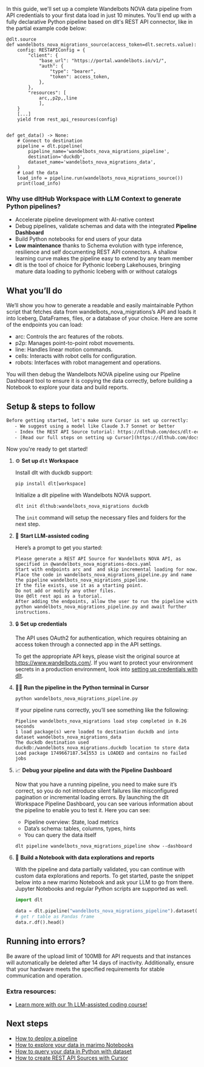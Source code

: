 In this guide, we'll set up a complete Wandelbots NOVA data pipeline from API credentials to your first data load in just 10 minutes. You'll end up with a fully declarative Python pipeline based on dlt's REST API connector, like in the partial example code below:

```python-outcome
@dlt.source
def wandelbots_nova_migrations_source(access_token=dlt.secrets.value):
    config: RESTAPIConfig = {
        "client": {
            "base_url": "https://portal.wandelbots.io/v1/",
            "auth": {
                "type": "bearer",
                "token": access_token,
            },
        },
        "resources": [
            arc,,p2p,,line
            ],
    }
    [...]
    yield from rest_api_resources(config)


def get_data() -> None:
    # Connect to destination
    pipeline = dlt.pipeline(
        pipeline_name='wandelbots_nova_migrations_pipeline',
        destination='duckdb',
        dataset_name='wandelbots_nova_migrations_data', 
    )
    # Load the data
    load_info = pipeline.run(wandelbots_nova_migrations_source())
    print(load_info) 
```

### Why use dltHub Workspace with LLM Context to generate Python pipelines?

- Accelerate pipeline development with AI-native context
- Debug pipelines, validate schemas and data with the integrated **Pipeline Dashboard**
- Build Python notebooks for end users of your data
- **Low maintenance** thanks to Schema evolution with type inference, resilience and self documenting REST API connectors. A shallow learning curve makes the pipeline easy to extend by any team member
- dlt is the tool of choice for Pythonic Iceberg Lakehouses, bringing mature data loading to pythonic Iceberg with or without catalogs

## What you’ll do

We’ll show you how to generate a readable and easily maintainable Python script that fetches data from wandelbots_nova_migrations’s API and loads it into Iceberg, DataFrames, files, or a database of your choice. Here are some of the endpoints you can load:

- arc: Controls the arc features of the robots.
- p2p: Manages point-to-point robot movements.
- line: Handles linear motion commands.
- cells: Interacts with robot cells for configuration.
- robots: Interfaces with robot management and operations.

You will then debug the Wandelbots NOVA pipeline using our Pipeline Dashboard tool to ensure it is copying the data correctly, before building a Notebook to explore your data and build reports.

## Setup & steps to follow

```default
Before getting started, let's make sure Cursor is set up correctly:
   - We suggest using a model like Claude 3.7 Sonnet or better
   - Index the REST API Source tutorial: https://dlthub.com/docs/dlt-ecosystem/verified-sources/rest_api/ and add it to context as **@dlt rest api**
   - [Read our full steps on setting up Cursor](https://dlthub.com/docs/dlt-ecosystem/llm-tooling/cursor-restapi#23-configuring-cursor-with-documentation)
```

Now you're ready to get started!

1. ⚙️ **Set up `dlt` Workspace**
    
    Install dlt with duckdb support:
    ```shell
    pip install dlt[workspace]
    ```

    Initialize a dlt pipeline with Wandelbots NOVA support.
    ```shell
    dlt init dlthub:wandelbots_nova_migrations duckdb
    ```

    The `init` command will setup the necessary files and folders for the next step.
    
2. 🤠 **Start LLM-assisted coding**
    
    Here’s a prompt to get you started:
    
    ```prompt
    Please generate a REST API Source for Wandelbots NOVA API, as specified in @wandelbots_nova_migrations-docs.yaml 
    Start with endpoints arc and  and skip incremental loading for now. 
    Place the code in wandelbots_nova_migrations_pipeline.py and name the pipeline wandelbots_nova_migrations_pipeline. 
    If the file exists, use it as a starting point. 
    Do not add or modify any other files. 
    Use @dlt rest api as a tutorial. 
    After adding the endpoints, allow the user to run the pipeline with python wandelbots_nova_migrations_pipeline.py and await further instructions.
    ```

    
3. 🔒 **Set up credentials** 
    
    The API uses OAuth2 for authentication, which requires obtaining an access token through a connected app in the API settings.
    
    To get the appropriate API keys, please visit the original source at https://www.wandelbots.com/.
    If you want to protect your environment secrets in a production environment, look into [setting up credentials with dlt](https://dlthub.com/docs/walkthroughs/add_credentials).
    
4. 🏃‍♀️ **Run the pipeline in the Python terminal in Cursor**
    
    ```shell
    python wandelbots_nova_migrations_pipeline.py
    ```
    
    If your pipeline runs correctly, you’ll see something like the following:
    
    ```shell
    Pipeline wandelbots_nova_migrations load step completed in 0.26 seconds
    1 load package(s) were loaded to destination duckdb and into dataset wandelbots_nova_migrations_data
    The duckdb destination used duckdb:/wandelbots_nova_migrations.duckdb location to store data
    Load package 1749667187.541553 is LOADED and contains no failed jobs
    ```
    
5. 📈 **Debug your pipeline and data with the Pipeline Dashboard**

    Now that you have a running pipeline, you need to make sure it’s correct, so you do not introduce silent failures like misconfigured pagination or incremental loading errors. By launching the dlt Workspace Pipeline Dashboard, you can see various information about the pipeline to enable you to test it. Here you can see:
    - Pipeline overview: State, load metrics
    - Data’s schema: tables, columns, types, hints
    - You can query the data itself
    
    ```shell
    dlt pipeline wandelbots_nova_migrations_pipeline show --dashboard
    ```
    
6. 🐍 **Build a Notebook with data explorations and reports**

    With the pipeline and data partially validated, you can continue with custom data explorations and reports. To get started, paste the snippet below into a new marimo Notebook and ask your LLM to go from there. Jupyter Notebooks and regular Python scripts are supported as well.

    
    ```python
    import dlt

   data = dlt.pipeline("wandelbots_nova_migrations_pipeline").dataset()
   # get r table as Pandas frame
   data.r.df().head()
    ```

## Running into errors?

Be aware of the upload limit of 100MB for API requests and that instances will automatically be deleted after 14 days of inactivity. Additionally, ensure that your hardware meets the specified requirements for stable communication and operation.

### Extra resources:

- [Learn more with our 1h LLM-assisted coding course!](https://www.youtube.com/watch?v=GGid70rnJuM)

## Next steps

- [How to deploy a pipeline](https://dlthub.com/docs/walkthroughs/deploy-a-pipeline)
- [How to explore your data in marimo Notebooks](https://dlthub.com/docs/general-usage/dataset-access/marimo)
- [How to query your data in Python with dataset](https://dlthub.com/docs/general-usage/dataset-access/dataset)
- [How to create REST API Sources with Cursor](https://dlthub.com/docs/dlt-ecosystem/llm-tooling/cursor-restapi)